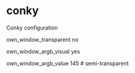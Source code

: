 # conky
Conky configuration


own_window_transparent no

own_window_argb_visual yes

own_window_argb_value 145  # semi-transparent

